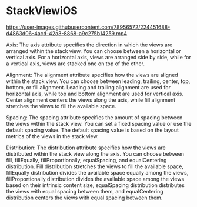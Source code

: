 # StackViewiOS

https://user-images.githubusercontent.com/78956572/224451688-d4863d06-4acd-42a3-8868-a9c275b14259.mp4

Axis: The axis attribute specifies the direction in which the views are arranged within the stack view. You can choose between a horizontal or vertical axis. For a horizontal axis, views are arranged side by side, while for a vertical axis, views are stacked one on top of the other.

Alignment: The alignment attribute specifies how the views are aligned within the stack view. You can choose between leading, trailing, center, top, bottom, or fill alignment. Leading and trailing alignment are used for horizontal axis, while top and bottom alignment are used for vertical axis. Center alignment centers the views along the axis, while fill alignment stretches the views to fill the available space.

Spacing: The spacing attribute specifies the amount of spacing between the views within the stack view. You can set a fixed spacing value or use the default spacing value. The default spacing value is based on the layout metrics of the views in the stack view.

Distribution: The distribution attribute specifies how the views are distributed within the stack view along the axis. You can choose between fill, fillEqually, fillProportionally, equalSpacing, and equalCentering distribution. Fill distribution stretches the views to fill the available space, fillEqually distribution divides the available space equally among the views, fillProportionally distribution divides the available space among the views based on their intrinsic content size, equalSpacing distribution distributes the views with equal spacing between them, and equalCentering distribution centers the views with equal spacing between them.
